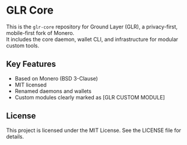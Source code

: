 # GLR Core

This is the `glr-core` repository for Ground Layer (GLR), a privacy-first, mobile-first fork of Monero.  
It includes the core daemon, wallet CLI, and infrastructure for modular custom tools.

## Key Features
- Based on Monero (BSD 3-Clause)
- MIT licensed
- Renamed daemons and wallets
- Custom modules clearly marked as [GLR CUSTOM MODULE]

## License
This project is licensed under the MIT License. See the LICENSE file for details.

